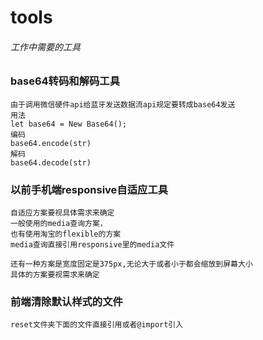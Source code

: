 # tools
###### 工作中需要的工具

### base64转码和解码工具

 	由于调用微信硬件api给蓝牙发送数据流api规定要转成base64发送
	用法 
	let base64 = New Base64();
	编码
	base64.encode(str)
	解码
	base64.decode(str)

### 以前手机端responsive自适应工具
    
    自适应方案要视具体需求来确定
    一般使用的media查询方案，
    也有使用淘宝的flexible的方案
    media查询直接引用responsive里的media文件

    还有一种方案是宽度固定是375px,无论大于或者小于都会缩放到屏幕大小
    具体的方案要视需求来确定

### 前端清除默认样式的文件
    
    reset文件夹下面的文件直接引用或者@import引入